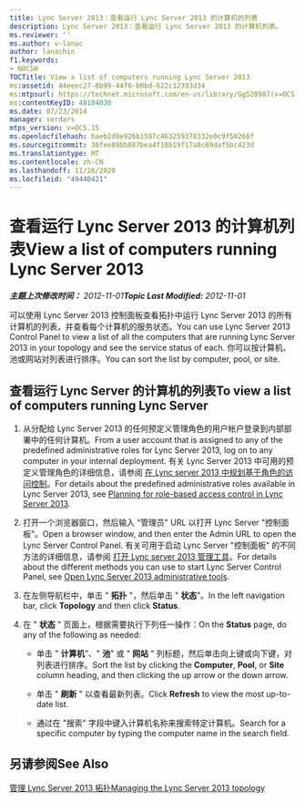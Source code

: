 ```yaml
---
title: Lync Server 2013：查看运行 Lync Server 2013 的计算机的列表
description: Lync Server 2013：查看运行 Lync Server 2013 的计算机列表。
ms.reviewer: ''
ms.author: v-lanac
author: lanachin
f1.keywords:
- NOCSH
TOCTitle: View a list of computers running Lync Server 2013
ms:assetid: 44eeec27-8b99-44f0-b0bd-622c12393d34
ms:mtpsurl: https://technet.microsoft.com/en-us/library/Gg520987(v=OCS.15)
ms:contentKeyID: 48184030
ms.date: 07/23/2014
manager: serdars
mtps_version: v=OCS.15
ms.openlocfilehash: baeb2d8e926b1597c463259378332e0c9f50268f
ms.sourcegitcommit: 36fee89bb887bea4f18b19f17a8c69daf5bc423d
ms.translationtype: MT
ms.contentlocale: zh-CN
ms.lasthandoff: 11/26/2020
ms.locfileid: "49440421"
---
```

# <a name="view-a-list-of-computers-running-lync-server-2013"></a><span data-ttu-id="867e4-103">查看运行 Lync Server 2013 的计算机列表</span><span class="sxs-lookup"><span data-stu-id="867e4-103">View a list of computers running Lync Server 2013</span></span>

<div data-xmlns="http://www.w3.org/1999/xhtml">

<div class="topic" data-xmlns="http://www.w3.org/1999/xhtml" data-msxsl="urn:schemas-microsoft-com:xslt" data-cs="https://msdn.microsoft.com/">

<div data-asp="https://msdn2.microsoft.com/asp">



</div>

<div id="mainSection">

<div id="mainBody"><span data-ttu-id="867e4-104">

<span> </span></span><span class="sxs-lookup"><span data-stu-id="867e4-104">

<span> </span></span></span>

<span data-ttu-id="867e4-105">_**主题上次修改时间：** 2012-11-01_</span><span class="sxs-lookup"><span data-stu-id="867e4-105">_**Topic Last Modified:** 2012-11-01_</span></span>

<span data-ttu-id="867e4-106">可以使用 Lync Server 2013 控制面板查看拓扑中运行 Lync Server 2013 的所有计算机的列表，并查看每个计算机的服务状态。</span><span class="sxs-lookup"><span data-stu-id="867e4-106">You can use Lync Server 2013 Control Panel to view a list of all the computers that are running Lync Server 2013 in your topology and see the service status of each.</span></span> <span data-ttu-id="867e4-107">你可以按计算机、池或网站对列表进行排序。</span><span class="sxs-lookup"><span data-stu-id="867e4-107">You can sort the list by computer, pool, or site.</span></span>

<div>

## <a name="to-view-a-list-of-computers-running-lync-server"></a><span data-ttu-id="867e4-108">查看运行 Lync Server 的计算机的列表</span><span class="sxs-lookup"><span data-stu-id="867e4-108">To view a list of computers running Lync Server</span></span>

1.  <span data-ttu-id="867e4-109">从分配给 Lync Server 2013 的任何预定义管理角色的用户帐户登录到内部部署中的任何计算机。</span><span class="sxs-lookup"><span data-stu-id="867e4-109">From a user account that is assigned to any of the predefined administrative roles for Lync Server 2013, log on to any computer in your internal deployment.</span></span> <span data-ttu-id="867e4-110">有关 Lync Server 2013 中可用的预定义管理角色的详细信息，请参阅 [在 Lync server 2013 中规划基于角色的访问控制](lync-server-2013-planning-for-role-based-access-control.md)。</span><span class="sxs-lookup"><span data-stu-id="867e4-110">For details about the predefined administrative roles available in Lync Server 2013, see [Planning for role-based access control in Lync Server 2013](lync-server-2013-planning-for-role-based-access-control.md).</span></span>

2.  <span data-ttu-id="867e4-111">打开一个浏览器窗口，然后输入 "管理员" URL 以打开 Lync Server "控制面板"。</span><span class="sxs-lookup"><span data-stu-id="867e4-111">Open a browser window, and then enter the Admin URL to open the Lync Server Control Panel.</span></span> <span data-ttu-id="867e4-112">有关可用于启动 Lync Server "控制面板" 的不同方法的详细信息，请参阅 [打开 Lync server 2013 管理工具](lync-server-2013-open-lync-server-administrative-tools.md)。</span><span class="sxs-lookup"><span data-stu-id="867e4-112">For details about the different methods you can use to start Lync Server Control Panel, see [Open Lync Server 2013 administrative tools](lync-server-2013-open-lync-server-administrative-tools.md).</span></span>

3.  <span data-ttu-id="867e4-113">在左侧导航栏中，单击 " **拓扑** "，然后单击 " **状态**"。</span><span class="sxs-lookup"><span data-stu-id="867e4-113">In the left navigation bar, click **Topology** and then click **Status**.</span></span>

4.  <span data-ttu-id="867e4-114">在 " **状态** " 页面上，根据需要执行下列任一操作：</span><span class="sxs-lookup"><span data-stu-id="867e4-114">On the **Status** page, do any of the following as needed:</span></span>
    
      - <span data-ttu-id="867e4-115">单击 " **计算机**"、" **池**" 或 " **网站** " 列标题，然后单击向上键或向下键，对列表进行排序。</span><span class="sxs-lookup"><span data-stu-id="867e4-115">Sort the list by clicking the **Computer**, **Pool**, or **Site** column heading, and then clicking the up arrow or the down arrow.</span></span>
    
      - <span data-ttu-id="867e4-116">单击 " **刷新** " 以查看最新列表。</span><span class="sxs-lookup"><span data-stu-id="867e4-116">Click **Refresh** to view the most up-to-date list.</span></span>
    
      - <span data-ttu-id="867e4-117">通过在 "搜索" 字段中键入计算机名称来搜索特定计算机。</span><span class="sxs-lookup"><span data-stu-id="867e4-117">Search for a specific computer by typing the computer name in the search field.</span></span>

</div>

<div>

## <a name="see-also"></a><span data-ttu-id="867e4-118">另请参阅</span><span class="sxs-lookup"><span data-stu-id="867e4-118">See Also</span></span>


[<span data-ttu-id="867e4-119">管理 Lync Server 2013 拓扑</span><span class="sxs-lookup"><span data-stu-id="867e4-119">Managing the Lync Server 2013 topology</span></span>](lync-server-2013-managing-the-lync-server-topology.md)  
  

<span data-ttu-id="867e4-120"></div>

</div>

<span> </span>

</div>

</div>

</span><span class="sxs-lookup"><span data-stu-id="867e4-120"></div>

</div>

<span> </span>

</div>

</div>

</span></span></div>

